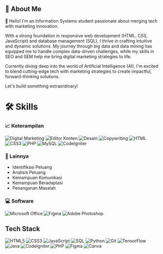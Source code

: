 
## 🚀 About Me
👋 Hello! I'm an Information Systems student passionate about merging tech with marketing innovation.

With a strong foundation in responsive web development (HTML, CSS, JavaScript) and database management (SQL), I thrive in crafting intuitive and dynamic solutions. My journey through big data and data mining has equipped me to handle complex data-driven challenges, while my skills in SEO and SEM help me bring digital marketing strategies to life.

Currently diving deep into the world of Artificial Intelligence (AI), I'm excited to blend cutting-edge tech with marketing strategies to create impactful, forward-thinking solutions.

Let's build something extraordinary!

# 🛠 Skills

### 📈 Keterampilan
![Digital Marketing](https://img.shields.io/badge/-Digital%20Marketing-28A745?style=for-the-badge&logo=google-ads&logoColor=white) ![Editor Konten](https://img.shields.io/badge/-Editor%20Konten-0077B5?style=for-the-badge&logo=contentful&logoColor=white) ![Desain](https://img.shields.io/badge/-Desain-EF3E42?style=for-the-badge&logo=adobe&logoColor=white) ![Copywriting](https://img.shields.io/badge/-Copywriting-0A66C2?style=for-the-badge&logo=readme&logoColor=white) ![HTML](https://img.shields.io/badge/-HTML5-E34F26?style=for-the-badge&logo=html5&logoColor=white) ![CSS3](https://img.shields.io/badge/-CSS3-1572B6?style=for-the-badge&logo=css3&logoColor=white) ![PHP](https://img.shields.io/badge/-PHP-777BB4?style=for-the-badge&logo=php&logoColor=white) ![MySQL](https://img.shields.io/badge/-MySQL-4479A1?style=for-the-badge&logo=mysql&logoColor=white) ![CodeIgniter](https://img.shields.io/badge/-CodeIgniter-EF4223?style=for-the-badge&logo=codeigniter&logoColor=white)


### 🧠 Lainnya
- Identifikasi Peluang
- Analisis Peluang
- Kemampuan Komunikasi
- Kemampuan Beradaptasi
- Penanganan Masalah


### 💻 Software
![Microsoft Office](https://img.shields.io/badge/-Microsoft%20Office-D83B01?style=for-the-badge&logo=microsoft-office&logoColor=white)
![Figma](https://img.shields.io/badge/-Figma-F24E1E?style=for-the-badge&logo=figma&logoColor=white)
![Adobe Photoshop](https://img.shields.io/badge/-Adobe%20Photoshop-31A8FF?style=for-the-badge&logo=adobe-photoshop&logoColor=white)

## Tech Stack
![HTML5](https://img.shields.io/badge/-HTML5-E34F26?style=for-the-badge&logo=html5&logoColor=white)
![CSS3](https://img.shields.io/badge/-CSS3-1572B6?style=for-the-badge&logo=css3&logoColor=white)
![JavaScript](https://img.shields.io/badge/-JavaScript-F7DF1E?style=for-the-badge&logo=javascript&logoColor=black)
![SQL](https://img.shields.io/badge/-SQL-4479A1?style=for-the-badge&logo=mysql&logoColor=white)
![Python](https://img.shields.io/badge/-Python-3776AB?style=for-the-badge&logo=python&logoColor=white)
![Git](https://img.shields.io/badge/-Git-F05032?style=for-the-badge&logo=git&logoColor=white)
![TensorFlow](https://img.shields.io/badge/-TensorFlow-FF6F00?style=for-the-badge&logo=tensorflow&logoColor=white)
![Java](https://img.shields.io/badge/-Java-007396?style=for-the-badge&logo=java&logoColor=white)
![CodeIgniter](https://img.shields.io/badge/-CodeIgniter-EF4223?style=for-the-badge&logo=codeigniter&logoColor=white)
![PHP](https://img.shields.io/badge/-PHP-777BB4?style=for-the-badge&logo=php&logoColor=white)
![Figma](https://img.shields.io/badge/-Figma-F24E1E?style=for-the-badge&logo=figma&logoColor=white)
![Canva](https://img.shields.io/badge/-Canva-00C4CC?style=for-the-badge&logo=canva&logoColor=white)


